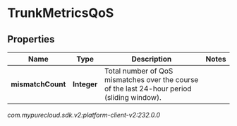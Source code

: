 # TrunkMetricsQoS


## Properties

| Name | Type | Description | Notes |
| ------------ | ------------- | ------------- | ------------- |
| **mismatchCount** | **Integer** | Total number of QoS mismatches over the course of the last 24-hour period (sliding window). |  |




_com.mypurecloud.sdk.v2:platform-client-v2:232.0.0_
